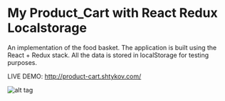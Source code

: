 # My Product_Cart with React Redux Localstorage

An implementation of the food basket. The application is built using the React + Redux stack. All the data is stored in localStorage for testing purposes.

LIVE DEMO: http://product-cart.shtykov.com/

![alt tag](https://i.imgur.com/2Kx7380.png)
